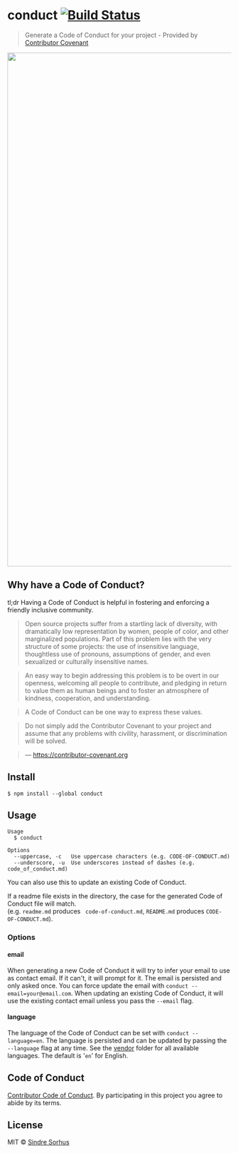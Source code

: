# conduct [![Build Status](https://travis-ci.org/sindresorhus/conduct.svg?branch=master)](https://travis-ci.org/sindresorhus/conduct)

> Generate a Code of Conduct for your project - Provided by [Contributor Covenant](https://contributor-covenant.org)

<img src="screenshot.png" width="1153">


## Why have a Code of Conduct?

tl;dr Having a Code of Conduct is helpful in fostering and enforcing a friendly inclusive community.

> Open source projects suffer from a startling lack of diversity, with dramatically low representation by women, people of color, and other marginalized populations. Part of this problem lies with the very structure of some projects: the use of insensitive language, thoughtless use of pronouns, assumptions of gender, and even sexualized or culturally insensitive names.

> An easy way to begin addressing this problem is to be overt in our openness, welcoming all people to contribute, and pledging in return to value them as human beings and to foster an atmosphere of kindness, cooperation, and understanding.

> A Code of Conduct can be one way to express these values.

> Do not simply add the Contributor Covenant to your project and assume that any problems with civility, harassment, or discrimination will be solved.

> — https://contributor-covenant.org


## Install

```
$ npm install --global conduct
```


## Usage

```
Usage
  $ conduct

Options
  --uppercase, -c   Use uppercase characters (e.g. CODE-OF-CONDUCT.md)
  --underscore, -u  Use underscores instead of dashes (e.g. code_of_conduct.md)
```

You can also use this to update an existing Code of Conduct.

If a readme file exists in the directory, the case for the generated Code of Conduct file will match.\
(e.g. `readme.md` produces ` code-of-conduct.md`, `README.md` produces `CODE-OF-CONDUCT.md`).

### Options

#### email

When generating a new Code of Conduct it will try to infer your email to use as contact email. If it can't, it will prompt for it. The email is persisted and only asked once. You can force update the email with `conduct --email=your@email.com`. When updating an existing Code of Conduct, it will use the existing contact email unless you pass the `--email` flag.

#### language

The language of the Code of Conduct can be set with `conduct --language=en`. The language is persisted and can be updated by passing the `--language` flag at any time. See the [vendor](/vendor) folder for all available languages. The default is '`en`' for English.

## Code of Conduct

[Contributor Code of Conduct](code-of-conduct.md). By participating in this project you agree to abide by its terms.


## License

MIT © [Sindre Sorhus](https://sindresorhus.com)
